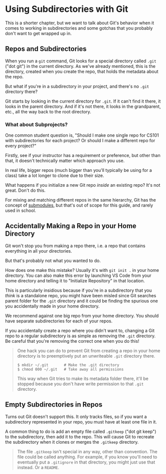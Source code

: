 # Using Subdirectories with Git

This is a shorter chapter, but we want to talk about Git's behavior when
it comes to working in subdirectories and some gotchas that you
probably don't want to get wrapped up in.

## Repos and Subdirectories

When you run a `git` command, Git looks for a special directory called
`.git` ("dot git") in the current directory. As we've already mentioned,
this is the directory, created when you create the repo, that holds the
metadata about the repo.

But what if you're in a subdirectory in your project, and there's no
`.git` directory there?

Git starts by looking in the current directory for `.git`. If it can't
find it there, it looks in the parent directory. And if it's not there,
it looks in the grandparent, etc., all the way back to the root
directory.

### What about Subprojects?

One common student question is, "Should I make one single repo for CS101
with subdirectories for each project? Or should I make a different repo
for every project?"

Firstly, see if your instructor has a requirement or preference, but
other than that, it doesn't technically matter which approach you use.

In real life, bigger repos (much bigger than you'll typically be using
for a class) take a lot longer to clone due to their size.

What happens if you initialize a new Git repo _inside_ an existing repo?
It's not great. Don't do this.

For mixing and matching different repos in the same hierarchy, Git has
the concept of
[submodules](https://git-scm.com/book/en/v2/Git-Tools-Submodules), but
that's out of scope for this guide, and rarely used in school.

## Accidentally Making a Repo in your Home Directory

Git won't stop you from making a repo there, i.e. a repo that contains
everything in all your directories.

But that's probably not what you wanted to do.

How does one make this mistake? Usually it's with `git init .` in your
home directory. You can also make this error by launching VS Code from
your home directory and telling it to "Initialize Repository" in that
location. 

This is particularly insidious because if you're in a subdirectory that
you _think_ is a standalone repo, you might have been misled since Git
searches parent folder for the `.git` directory and it could be finding
the spurious one you accidentally made in your home directory.

We recommend against one big repo from your home directory. You should
have separate subdirectories for each of your repos.

If you accidentally create a repo where you didn't want to, changing a
Git repo to a regular subdirectory is as simple as removing the `.git`
directory. Be careful that you're removing the correct one when you do
this!

> One hack you can do to prevent Git from creating a repo in your home
> directory is to preemptively put an unwriteable `.git` directory
> there.
>
> ``` {.default}
> $ mkdir ~/.git       # Make the .git directory
> $ chmod 000 ~/.git   # Take away all permissions
> ```
> <!-- ` -->
>
> This way when Git tries to make its metadata folder there, it'll be
> stopped because you don't have write permission to that `.git`
> directory.

## Empty Subdirectories in Repos

Turns out Git doesn't support this. It only tracks files, so if you want
a subdirectory represented in your repo, you must have at least one file
in it.

A common thing to do is add an empty file called `.gitkeep` ("dot
git keep") to the subdirectory, then add it to the repo. This will cause
Git to recreate the subdirectory when it clones or merges the `.gitkeep`
directory.

> The file `.gitkeep` isn't special in any way, other than convention.
> The file could be called anything. For example, if you know you'll
> need to eventually put a `.gitignore` in that directory, you might
> just use that instead. Or a `README`.
